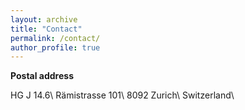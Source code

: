 ```yaml
---
layout: archive
title: "Contact"
permalink: /contact/
author_profile: true
---
```


**Postal address**

HG J 14.6\\
Rämistrasse 101\\
8092 Zurich\\
Switzerland\\
